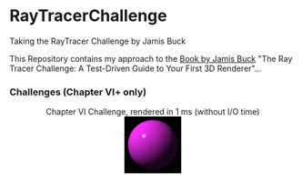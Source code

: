# RayTracerChallenge
Taking the RayTracer Challenge by Jamis Buck

This Repository contains my approach to the [Book by Jamis Buck](https://www.amazon.de/Ray-Tracer-Challenge-Test-Driven-Renderer/dp/1680502719) "The Ray Tracer Challenge: A Test-Driven Guide to Your First 3D Renderer"...
### Challenges (Chapter VI+ only)
<p align="center">  
Chapter VI Challenge, rendered in 1 ms (without I/O time)<br/>
<img src="https://github.com/JensKrumsieck/RayTracerChallenge/blob/master/.github/renders/chapter%20vi.jpg" width="100"/>  
</p>
